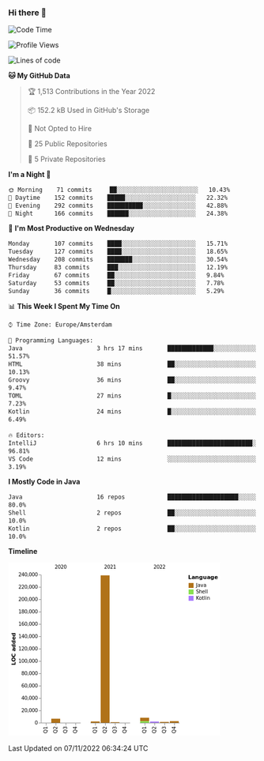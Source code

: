 ### Hi there 👋


<!--START_SECTION:waka-->
![Code Time](http://img.shields.io/badge/Code%20Time-2%2C585%20hrs%209%20mins-blue)

![Profile Views](http://img.shields.io/badge/Profile%20Views-0-blue)

![Lines of code](https://img.shields.io/badge/From%20Hello%20World%20I%27ve%20Written-263%20Thousand%20lines%20of%20code-blue)

**🐱 My GitHub Data** 

> 🏆 1,513 Contributions in the Year 2022
 > 
> 📦 152.2 kB Used in GitHub's Storage 
 > 
> 🚫 Not Opted to Hire
 > 
> 📜 25 Public Repositories 
 > 
> 🔑 5 Private Repositories  
 > 
**I'm a Night 🦉** 

```text
🌞 Morning    71 commits     ██░░░░░░░░░░░░░░░░░░░░░░░   10.43% 
🌆 Daytime    152 commits    █████░░░░░░░░░░░░░░░░░░░░   22.32% 
🌃 Evening    292 commits    ██████████░░░░░░░░░░░░░░░   42.88% 
🌙 Night      166 commits    ██████░░░░░░░░░░░░░░░░░░░   24.38%

```
📅 **I'm Most Productive on Wednesday** 

```text
Monday       107 commits    ████░░░░░░░░░░░░░░░░░░░░░   15.71% 
Tuesday      127 commits    ████░░░░░░░░░░░░░░░░░░░░░   18.65% 
Wednesday    208 commits    ███████░░░░░░░░░░░░░░░░░░   30.54% 
Thursday     83 commits     ███░░░░░░░░░░░░░░░░░░░░░░   12.19% 
Friday       67 commits     ██░░░░░░░░░░░░░░░░░░░░░░░   9.84% 
Saturday     53 commits     ██░░░░░░░░░░░░░░░░░░░░░░░   7.78% 
Sunday       36 commits     █░░░░░░░░░░░░░░░░░░░░░░░░   5.29%

```


📊 **This Week I Spent My Time On** 

```text
⌚︎ Time Zone: Europe/Amsterdam

💬 Programming Languages: 
Java                     3 hrs 17 mins       █████████████░░░░░░░░░░░░   51.57% 
HTML                     38 mins             ██░░░░░░░░░░░░░░░░░░░░░░░   10.13% 
Groovy                   36 mins             ██░░░░░░░░░░░░░░░░░░░░░░░   9.47% 
TOML                     27 mins             █░░░░░░░░░░░░░░░░░░░░░░░░   7.23% 
Kotlin                   24 mins             █░░░░░░░░░░░░░░░░░░░░░░░░   6.49%

🔥 Editors: 
IntelliJ                 6 hrs 10 mins       ████████████████████████░   96.81% 
VS Code                  12 mins             ░░░░░░░░░░░░░░░░░░░░░░░░░   3.19%

```

**I Mostly Code in Java** 

```text
Java                     16 repos            ████████████████████░░░░░   80.0% 
Shell                    2 repos             ██░░░░░░░░░░░░░░░░░░░░░░░   10.0% 
Kotlin                   2 repos             ██░░░░░░░░░░░░░░░░░░░░░░░   10.0%

```


**Timeline**

![Chart not found](https://raw.githubusercontent.com/powercasgamer/powercasgamer/master/charts/bar_graph.png) 


 Last Updated on 07/11/2022 06:34:24 UTC
<!--END_SECTION:waka-->
